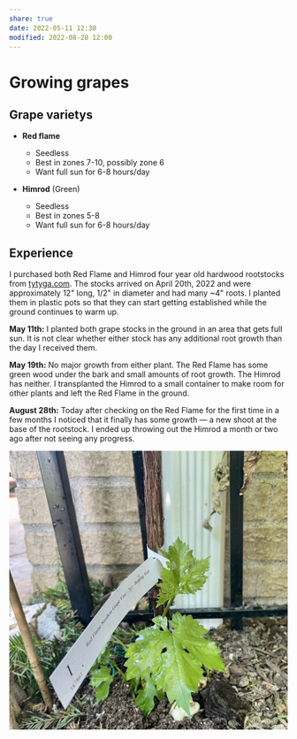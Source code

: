 ```yaml
---  
share: true  
date: 2022-05-11 12:30  
modified: 2022-08-28 12:00  
---  
```

  
# Growing grapes  
  
## Grape varietys  
  
- **Red flame**  
  - Seedless  
  - Best in zones 7-10, possibly zone 6  
  - Want full sun for 6-8 hours/day  
  
- **Himrod** (Green)  
  - Seedless  
  - Best in zones 5-8  
  - Want full sun for 6-8 hours/day  
  
## Experience  
  
I purchased both Red Flame and Himrod four year old hardwood rootstocks from [tytyga.com](https://tytyga.com). The stocks arrived on April 20th, 2022 and were approximately 12" long, 1/2" in diameter and had many ~4" roots. I planted them in plastic pots so that they can start getting established while the ground continues to warm up.  
  
**May 11th:** I planted both grape stocks in the ground in an area that gets full sun. It is not clear whether either stock has any additional root growth than the day I received them.  
  
**May 19th:** No major growth from either plant. The Red Flame has some green wood under the bark and small amounts of root growth. The Himrod has neither. I transplanted the Himrod to a small container to make room for other plants and left the Red Flame in the ground.  
  
**August 28th:** Today after checking on the Red Flame for the first time in a few months I noticed that it finally has some growth — a new shoot at the base of the rootstock. I ended up throwing out the Himrod a month or two ago after not seeing any progress.  
  
![](../assets/images/IMG_4898.jpg)  
  
